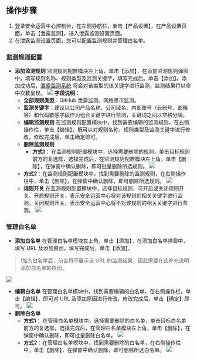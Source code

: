 ## 操作步骤
1. 登录安全运营中心控制台，在左侧导航栏，单击【产品设置】，在产品设置页面，单击【泄露监测】，进入泄露监测设置页面。
2. 在泄露监测设置页面，您可以配置监测规则并管理白名单。

### **监测规则配置**
- **添加监测规则**
	监测规则配置模块左上角，单击【添加】，在添加监测规则弹窗中，填写规则名称、规则类型及监测关键字，填写完成后。单击【添加】。添加成功后，[泄露监测系统](https://console.cloud.tencent.com/ssav2/monitor) 将会对该类型的该关键字进行监测，监测结果将以命中次数呈现。
	![](https://main.qcloudimg.com/raw/17ebfd1c038b5f8ac213a4e9c5119326.png)
	**字段说明**：
	- **全部规则类型**：GitHub 泄露监测、网络黑市监测。
	- **监测关键字**：建议以公司产品名称、公司域名、内部账号（云账号、邮箱等）和代码敏感字段作为组合关键字进行监测，关键词之间以空格分隔。
	- **编辑监测规则**
		在监测规则配置模块中，找到需要编辑的监测规则，在右侧操作栏，单击【编辑】，既可以对规则名称、规则类型及监测关键字进行修改，修改完成后，单击确定即可。
	- **删除监测规则**
		- **方式1**： 在监测规则配置模块中，选择需要删除的规则，单击目标规则前方的复选框，选择完成后，在监测规则配置模块左上角，单击【删除】，在弹窗中确认删除，即可批量删除所选规则。
		 ![](https://main.qcloudimg.com/raw/2dc09a834116384987d307194af8d2ad.png)
	 - **方式2**：在监测规则配置模块中，找到需要删除的监测规则，在右侧操作栏中，单击【删除】，在弹窗中确认删除，即可删除所选规则。
![](https://main.qcloudimg.com/raw/5e68ab4e3e1688825498776a29d62521.png)
	- **规则开关**
		在监测规则配置模块中，选择目标规则，可开启或关闭规则开关。开启规则开关，表示安全运营中心将对该规则的相关关键字进行监测。关闭规则开关，表示安全运营中心将不对该规则的相关关键字进行监测。
		![](https://main.qcloudimg.com/raw/467d9bb834615bf9b2457cf09fed38bb.png)

### 管理白名单
- **添加白名单**
在管理白名单模块左上角，单击【添加】，在添加白名单弹窗中，填写 URL 及添加原因，填写完成后，单击【添加】。
>!加入白名单后，前台将不展示该 URL 的监测结果，因此需要在此补充说明添加白名单的原因。
>
![](https://main.qcloudimg.com/raw/0ecdd7cd46644a67cf20614e05e2240d.png)
- **编辑白名单**
在管理白名单模块中，找到需要编辑的白名单，在右侧操作栏，单击【编辑】，即可对 URL 及添加原因进行修改，修改完成后，单击【确定】即可。
![](https://main.qcloudimg.com/raw/2aa13cdb814ae7cb36f20a6faba72bdf.png)
- **删除白名单**
	- **方式1**： 在管理白名单模块中，选择需要删除的白名单，单击目标白名单前方的复选框，选择完成后，在管理白名单模块左上角，单击【删除】，在弹窗中确认删除，即可批量删除白名单。
		 ![](https://main.qcloudimg.com/raw/2dc09a834116384987d307194af8d2ad.png)
	- **方式2**：在管理白名单模块中，找到需要删除的白名单，在右侧操作栏中，单击【删除】，在弹窗中确认删除，即可删除所选白名单。
	![](https://main.qcloudimg.com/raw/1a41c8db1fb92a3ad1aa7b94f26f8637.png)

